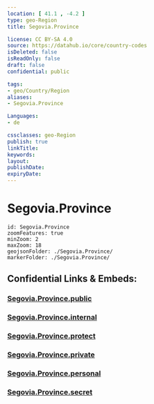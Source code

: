```yaml
---
location: [ 41.1 , -4.2 ] 
type: geo-Region
title: Segovia.Province

license: CC BY-SA 4.0
source: https://datahub.io/core/country-codes
isDeleted: false
isReadOnly: false
draft: false
confidential: public

tags:
- geo/Country/Region
aliases:
- Segovia.Province

Languages:
- de

cssclasses: geo-Region
publish: true
linkTitle: 
keywords: 
layout: 
publishDate: 
expiryDate: 
---
```


# Segovia.Province

```leaflet
id: Segovia.Province
zoomFeatures: true 
minZoom: 2 
maxZoom: 18
geojsonFolder: ./Segovia.Province/
markerFolder: ./Segovia.Province/
```


## Confidential Links & Embeds: 

### [Segovia.Province.public](/_public/\Earth\Continent\Europe\Europe~South\Spain\Provinces~Spain\Castilla_y_León\counties~Castillay_LeónSegovia.Province.public.md) 

### [Segovia.Province.internal](/_internal/\Earth\Continent\Europe\Europe~South\Spain\Provinces~Spain\Castilla_y_León\counties~Castillay_LeónSegovia.Province.internal.md) 

### [Segovia.Province.protect](/_protect/\Earth\Continent\Europe\Europe~South\Spain\Provinces~Spain\Castilla_y_León\counties~Castillay_LeónSegovia.Province.protect.md) 

### [Segovia.Province.private](/_private/\Earth\Continent\Europe\Europe~South\Spain\Provinces~Spain\Castilla_y_León\counties~Castillay_LeónSegovia.Province.private.md) 

### [Segovia.Province.personal](/_personal/\Earth\Continent\Europe\Europe~South\Spain\Provinces~Spain\Castilla_y_León\counties~Castillay_LeónSegovia.Province.personal.md) 

### [Segovia.Province.secret](/_secret/\Earth\Continent\Europe\Europe~South\Spain\Provinces~Spain\Castilla_y_León\counties~Castillay_LeónSegovia.Province.secret.md)

